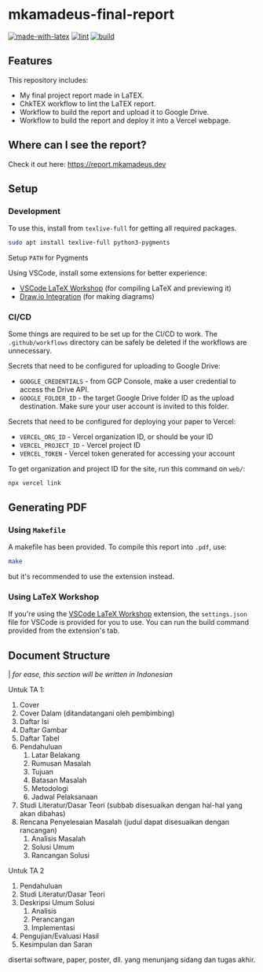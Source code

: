 # mkamadeus-final-report

[![made-with-latex](https://img.shields.io/badge/Made%20with-LaTeX-1f425f.svg)](https://www.latex-project.org/)
[![lint](https://github.com/mkamadeus/final-report/actions/workflows/lint.yml/badge.svg)](https://github.com/mkamadeus/final-report/actions/workflows/lint.yml)
[![build](https://github.com/mkamadeus/final-report/actions/workflows/build.yml/badge.svg?branch=main)](https://github.com/mkamadeus/final-report/actions/workflows/build.yml)

## Features

This repository includes:

- My final project report made in LaTEX.
- ChkTEX workflow to lint the LaTEX report.
- Workflow to build the report and upload it to Google Drive.
- Workflow to build the report and deploy it into a Vercel webpage.

## Where can I see the report?

Check it out here: https://report.mkamadeus.dev

## Setup

### Development

To use this, install from `texlive-full` for getting all required packages.

```sh
sudo apt install texlive-full python3-pygments
```

Setup `PATH` for Pygments

Using VSCode, install some extensions for better experience:

- [VSCode LaTeX Workshop](https://github.com/James-Yu/LaTeX-Workshop) (for compiling LaTeX and previewing it)
- [Draw.io Integration](https://marketplace.visualstudio.com/items?itemName=hediet.vscode-drawio) (for making diagrams)

### CI/CD

Some things are required to be set up for the CI/CD to work. The `.github/workflows` directory can be safely be deleted if the workflows are unnecessary.

Secrets that need to be configured for uploading to Google Drive:

- `GOOGLE_CREDENTIALS` - from GCP Console, make a user credential to access the Drive API.
- `GOOGLE_FOLDER_ID` - the target Google Drive folder ID as the upload destination. Make sure your user account is invited to this folder.

Secrets that need to be configured for deploying your paper to Vercel:

- `VERCEL_ORG_ID` - Vercel organization ID, or should be your ID
- `VERCEL_PROJECT_ID` - Vercel project ID
- `VERCEL_TOKEN` - Vercel token generated for accessing your account

To get organization and project ID for the site, run this command on `web/`:

```
npx vercel link
```

## Generating PDF

### Using `Makefile`

A makefile has been provided. To compile this report into `.pdf`, use:

```sh
make
```

but it's recommended to use the extension instead.

### Using LaTeX Workshop

If you're using the [VSCode LaTeX Workshop](https://github.com/James-Yu/LaTeX-Workshop) extension, the `settings.json` file for VSCode is provided for you to use. You can run the build command provided from the extension's tab.

## Document Structure

| _for ease, this section will be written in Indonesian_

Untuk TA 1:

1. Cover
2. Cover Dalam (ditandatangani oleh pembimbing)
3. Daftar Isi
4. Daftar Gambar
5. Daftar Tabel
6. Pendahuluan
   1. Latar Belakang
   2. Rumusan Masalah
   3. Tujuan
   4. Batasan Masalah
   5. Metodologi
   6. Jadwal Pelaksanaan
7. Studi Literatur/Dasar Teori (subbab disesuaikan dengan hal-hal yang akan dibahas)
8. Rencana Penyelesaian Masalah (judul dapat disesuaikan dengan rancangan)
   1. Analisis Masalah
   2. Solusi Umum
   3. Rancangan Solusi

Untuk TA 2

1. Pendahuluan
2. Studi Literatur/Dasar Teori
3. Deskripsi Umum Solusi
   1. Analisis
   2. Perancangan
   3. Implementasi
4. Pengujian/Evaluasi Hasil
5. Kesimpulan dan Saran

disertai software, paper, poster, dll. yang menunjang sidang dan tugas akhir.
